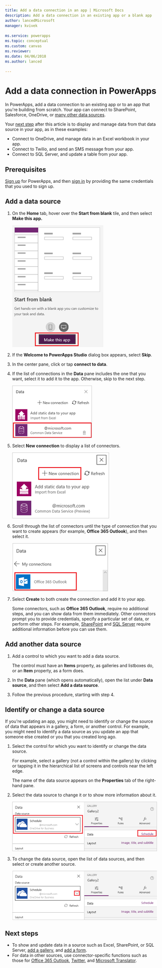 ```yaml
---
title: Add a data connection in an app | Microsoft Docs
description: Add a data connection in an existing app or a blank app
author: lancedMicrosoft
manager: kvivek

ms.service: powerapps
ms.topic: conceptual
ms.custom: canvas
ms.reviewer:
ms.date: 04/06/2018
ms.author: lanced

---
```

# Add a data connection in PowerApps
In PowerApps, add a data connection to an existing app or to an app that you're building from scratch. Your app can connect to SharePoint, Salesforce, OneDrive, or [many other data sources](connections-list.md).

Your [next step](#next-steps) after this article is to display and manage data from that data source in your app, as in these examples:

* Connect to OneDrive, and manage data in an Excel workbook in your app.
* Connect to Twilio, and send an SMS message from your app.
* Connect to SQL Server, and update a table from your app.

## Prerequisites
[Sign up](../signup-for-powerapps.md) for PowerApps, and then [sign in](http://web.powerapps.com) by providing the same credentials that you used to sign up.

## Add a data source
1. On the **Home** tab, hover over the **Start from blank** tile, and then select **Make this app.**

    ![Create an app from scratch](./media/add-data-connection/blank-app-tile.png)

1. If the **Welcome to PowerApps Studio** dialog box appears, select **Skip**.

3. In the center pane, click or tap **connect to data**.

4. If the list of connections in the **Data** pane includes the one that you want, select it to add it to the app. Otherwise, skip to the next step.

    ![Add data source](./media/add-data-connection/choose-existing-connections.png)

5. Select **New connection** to display a list of connectors.

    ![Add connection](./media/add-data-connection/new-connection.png)

6. Scroll through the list of connectors until the type of connection that you want to create appears (for example, **Office 365 Outlook**), and then select it.

    ![Choose connection](./media/add-data-connection/choose-connection.png)

7. Select **Create** to both create the connection and add it to your app.

    Some connectors, such as **Office 365 Outlook**, require no additional steps, and you can show data from them immediately. Other connectors prompt you to provide credentials, specify a particular set of data, or perform other steps. For example, [SharePoint](connections/connection-sharepoint-online.md) and [SQL Server](connections/connection-azure-sqldatabase.md) require additional information before you can use them.

## Add another data source
1. Add a control to which you want to add a data source.

    The control must have an **Items** property, as galleries and listboxes do, or an **Item** property, as a form does.

1. In the **Data** pane (which opens automatically), open the list under **Data source**, and then select **Add a data source**.

1. Follow the previous procedure, starting with step 4.

## Identify or change a data source
If you're updating an app, you might need to identify or change the source of data that appears in a gallery, a form, or another control. For example, you might need to identify a data source as you update an app that someone else created or you that you created long ago.

1. Select the control for which you want to identify or change the data source.

    For example, select a gallery (not a control within the gallery) by clicking or tapping it in the hierarchical list of screens and controls near the left edge.

    The name of the data source appears on the **Properties** tab of the right-hand pane.

2. Select the data source to change it or to show more information about it.

    ![Data pane](./media/add-data-connection/data-pane.png)

3. To change the data source, open the list of data sources, and then select or create another source.

     ![Data pane](./media/add-data-connection/datasource-list.png)

## Next steps
* To show and update data in a source such as Excel, SharePoint, or SQL Server, [add a gallery](add-gallery.md), and [add a form](add-form.md).
* For data in other sources, use connector-specific functions such as those for [Office 365 Outlook](connections/connection-office365-outlook.md), [Twitter](connections/connection-twitter.md), and [Microsoft Translator](connections/connection-microsoft-translator.md).
